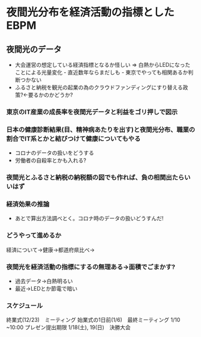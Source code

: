 # 夜間光分布を経済活動の指標としたEBPM
## 夜間光のデータ
 - 大会運営の想定している経済指標となるか怪しい
   => 白熱からLEDになったことによる光量変化
         - 直近数年ならまだしも
         - 東京でやっても相関あるか判断つかない
 - ふるさと納税を観光の起業の為のクラウドファンディングにすり替える政策?←要るかのかどうか?
### 東京のIT産業の成長率を夜間光データと利益をゴリ押しで図示

### 日本の健康診断結果(目、精神病あたりを出す)と夜間光分布、職業の割合でIT系とかと結びつけて健康についてもやる
 - コロナのデータの扱いをどうする
 - 労働者の自殺率とかも入れる?

### 夜間光とふるさと納税の納税額の図でも作れば、負の相関出たらいいはず

### 経済効果の推論
 - あとで算出方法調べとく。コロナ時のデータの扱いどうすんだ!

### どうやって進めるか
経済について→健康→都道府県比べ→

### 夜間光を経済活動の指標にするの無理ある→面積でごまかす?
 - 過去データ→白熱明るい
 - 最近→LEDとか節電で暗い
       
### スケジュール
終業式(12/23)　ミーティング
始業式の1日前(1/6)　最終ミーティング
1/10 ~10:00 プレゼン提出期限
1/18(土), 19(日)　決勝大会